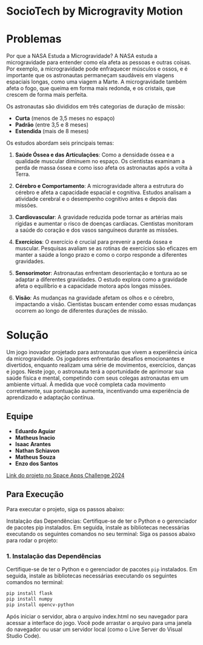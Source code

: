 # SocioTech by Microgravity Motion

# Problemas

Por que a NASA Estuda a Microgravidade?
A NASA estuda a microgravidade para entender como ela afeta as pessoas e outras coisas. Por exemplo, a microgravidade pode enfraquecer músculos e ossos, e é importante que os astronautas permaneçam saudáveis em viagens espaciais longas, como uma viagem a Marte. A microgravidade também afeta o fogo, que queima em forma mais redonda, e os cristais, que crescem de forma mais perfeita.


Os astronautas são divididos em três categorias de duração de missão:

- **Curta** (menos de 3,5 meses no espaço)
- **Padrão** (entre 3,5 e 8 meses)
- **Estendida** (mais de 8 meses)

Os estudos abordam seis principais temas:

1. **Saúde Óssea e das Articulações**: Como a densidade óssea e a qualidade muscular diminuem no espaço. Os cientistas examinam a perda de massa óssea e como isso afeta os astronautas após a volta à Terra.

2. **Cérebro e Comportamento**: A microgravidade altera a estrutura do cérebro e afeta a capacidade espacial e cognitiva. Estudos analisam a atividade cerebral e o desempenho cognitivo antes e depois das missões.

3. **Cardiovascular**: A gravidade reduzida pode tornar as artérias mais rígidas e aumentar o risco de doenças cardíacas. Cientistas monitoram a saúde do coração e dos vasos sanguíneos durante as missões.

4. **Exercícios**: O exercício é crucial para prevenir a perda óssea e muscular. Pesquisas avaliam se as rotinas de exercícios são eficazes em manter a saúde a longo prazo e como o corpo responde a diferentes gravidades.

5. **Sensorimotor**: Astronautas enfrentam desorientação e tontura ao se adaptar a diferentes gravidades. O estudo explora como a gravidade afeta o equilíbrio e a capacidade motora após longas missões.

6. **Visão**: As mudanças na gravidade afetam os olhos e o cérebro, impactando a visão. Cientistas buscam entender como essas mudanças ocorrem ao longo de diferentes durações de missão.


# Solução

Um jogo inovador projetado para astronautas que vivem a experiência única da microgravidade. Os jogadores enfrentarão desafios emocionantes e divertidos, enquanto realizam uma série de movimentos, exercícios, danças e jogos. 
Neste jogo, o astronauta terá a oportunidade de aprimorar sua saúde física e mental, competindo com seus colegas astronautas em um ambiente virtual. 
À medida que você completa cada movimento corretamente, sua pontuação aumenta, incentivando uma experiência de aprendizado e adaptação contínua.

## Equipe

- **Eduardo Aguiar**
- **Matheus Inacio**
- **Isaac Arantes**
- **Nathan Schiavon**
- **Matheus Souza**
- **Enzo dos Santos**

[Link do projeto no Space Apps Challenge 2024](https://www.spaceappschallenge.org/nasa-space-apps-2024/find-a-team/socio-tech/)

## Para Execução
Para executar o projeto, siga os passos abaixo:

Instalação das Dependências: Certifique-se de ter o Python e o gerenciador de pacotes pip instalados. Em seguida, instale as bibliotecas necessárias executando os seguintes comandos no seu terminal:
Siga os passos abaixo para rodar o projeto:

### 1. Instalação das Dependências

Certifique-se de ter o Python e o gerenciador de pacotes `pip` instalados. Em seguida, instale as bibliotecas necessárias executando os seguintes comandos no terminal:

```bash
pip install flask
pip install numpy
pip install opencv-python
```
Após iniciar o servidor, abra o arquivo index.html no seu navegador para acessar a interface do jogo. Você pode arrastar o arquivo para uma janela do navegador ou usar um servidor local (como o Live Server do Visual Studio Code).
